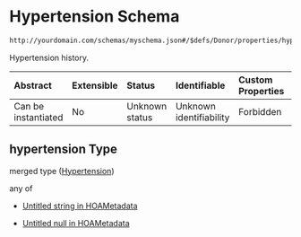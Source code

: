# Hypertension Schema

```txt
http://yourdomain.com/schemas/myschema.json#/$defs/Donor/properties/hypertension
```

Hypertension history.

| Abstract            | Extensible | Status         | Identifiable            | Custom Properties | Additional Properties | Access Restrictions | Defined In                                                                   |
| :------------------ | :--------- | :------------- | :---------------------- | :---------------- | :-------------------- | :------------------ | :--------------------------------------------------------------------------- |
| Can be instantiated | No         | Unknown status | Unknown identifiability | Forbidden         | Allowed               | none                | [metadata-schema.json\*](../out/metadata-schema.json "open original schema") |

## hypertension Type

merged type ([Hypertension](metadata-schema-defs-donor-properties-hypertension.md))

any of

- [Untitled string in HOAMetadata](metadata-schema-defs-donor-properties-hypertension-anyof-0.md "check type definition")

- [Untitled null in HOAMetadata](metadata-schema-defs-donor-properties-hypertension-anyof-1.md "check type definition")
